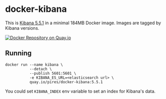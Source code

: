 # docker-kibana

This is [Kibana 5.5.1](https://github.com/elastic/kibana) in a minimal 184MB Docker image. Images are tagged by Kibana versions.

[![Docker Repository on Quay.io](https://quay.io/repository/pires/docker-kibana/status "Docker Repository on Quay.io")](https://quay.io/repository/pires/docker-kibana)

## Running

```
docker run --name kibana \
           --detach \
           --publish 5601:5601 \
           -e KIBANA_ES_URL=<elasticsearch url> \
           quay.io/pires/docker-kibana:5.5.1
```

You could set `KIBANA_INDEX` env variable to set an index for Kibana's data.
